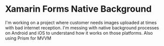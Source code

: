 # Xamarin Forms Native Background
I'm working on a project where customer needs images uploaded at times with bad internet reception. I'm messing with native background processes on Android and iOS to understand how it works on those platforms. Also using Prism for MVVM 
